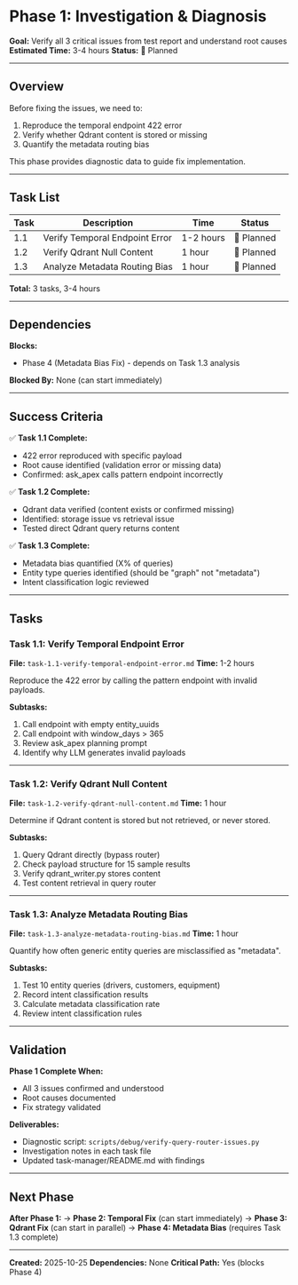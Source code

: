# Phase 1: Investigation & Diagnosis

**Goal:** Verify all 3 critical issues from test report and understand root causes
**Estimated Time:** 3-4 hours
**Status:** 📝 Planned

---

## Overview

Before fixing the issues, we need to:
1. Reproduce the temporal endpoint 422 error
2. Verify whether Qdrant content is stored or missing
3. Quantify the metadata routing bias

This phase provides diagnostic data to guide fix implementation.

---

## Task List

| Task | Description | Time | Status |
|------|-------------|------|--------|
| 1.1 | Verify Temporal Endpoint Error | 1-2 hours | 📝 Planned |
| 1.2 | Verify Qdrant Null Content | 1 hour | 📝 Planned |
| 1.3 | Analyze Metadata Routing Bias | 1 hour | 📝 Planned |

**Total:** 3 tasks, 3-4 hours

---

## Dependencies

**Blocks:**
- Phase 4 (Metadata Bias Fix) - depends on Task 1.3 analysis

**Blocked By:** None (can start immediately)

---

## Success Criteria

✅ **Task 1.1 Complete:**
- 422 error reproduced with specific payload
- Root cause identified (validation error or missing data)
- Confirmed: ask_apex calls pattern endpoint incorrectly

✅ **Task 1.2 Complete:**
- Qdrant data verified (content exists or confirmed missing)
- Identified: storage issue vs retrieval issue
- Tested direct Qdrant query returns content

✅ **Task 1.3 Complete:**
- Metadata bias quantified (X% of queries)
- Entity type queries identified (should be "graph" not "metadata")
- Intent classification logic reviewed

---

## Tasks

### Task 1.1: Verify Temporal Endpoint Error
**File:** `task-1.1-verify-temporal-endpoint-error.md`
**Time:** 1-2 hours

Reproduce the 422 error by calling the pattern endpoint with invalid payloads.

**Subtasks:**
1. Call endpoint with empty entity_uuids
2. Call endpoint with window_days > 365
3. Review ask_apex planning prompt
4. Identify why LLM generates invalid payloads

---

### Task 1.2: Verify Qdrant Null Content
**File:** `task-1.2-verify-qdrant-null-content.md`
**Time:** 1 hour

Determine if Qdrant content is stored but not retrieved, or never stored.

**Subtasks:**
1. Query Qdrant directly (bypass router)
2. Check payload structure for 15 sample results
3. Verify qdrant_writer.py stores content
4. Test content retrieval in query router

---

### Task 1.3: Analyze Metadata Routing Bias
**File:** `task-1.3-analyze-metadata-routing-bias.md`
**Time:** 1 hour

Quantify how often generic entity queries are misclassified as "metadata".

**Subtasks:**
1. Test 10 entity queries (drivers, customers, equipment)
2. Record intent classification results
3. Calculate metadata classification rate
4. Review intent classification rules

---

## Validation

**Phase 1 Complete When:**
- All 3 issues confirmed and understood
- Root causes documented
- Fix strategy validated

**Deliverables:**
- Diagnostic script: `scripts/debug/verify-query-router-issues.py`
- Investigation notes in each task file
- Updated task-manager/README.md with findings

---

## Next Phase

**After Phase 1:**
→ **Phase 2: Temporal Fix** (can start immediately)
→ **Phase 3: Qdrant Fix** (can start in parallel)
→ **Phase 4: Metadata Bias** (requires Task 1.3 complete)

---

**Created:** 2025-10-25
**Dependencies:** None
**Critical Path:** Yes (blocks Phase 4)
